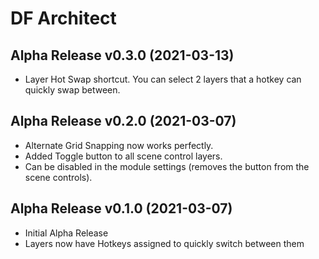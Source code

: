 # DF Architect

## Alpha Release v0.3.0 (2021-03-13)
- Layer Hot Swap shortcut. You can select 2 layers that a hotkey can quickly swap between.

## Alpha Release v0.2.0 (2021-03-07)
- Alternate Grid Snapping now works perfectly.
- Added Toggle button to all scene control layers.
- Can be disabled in the module settings (removes the button from the scene controls).

## Alpha Release v0.1.0 (2021-03-07)
- Initial Alpha Release
- Layers now have Hotkeys assigned to quickly switch between them
